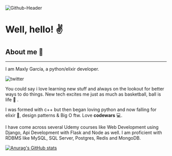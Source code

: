 ![Github-Header](https://user-images.githubusercontent.com/17864170/198181081-e24d4a7c-e9ad-4299-bd92-45183454afc8.jpg)


# Well, hello! :v:

## About me :eyes:
---
I am Maxly García, a python/elixir developer.

![twitter](https://img.shields.io/twitter/follow/Max_Sting?style=social)

You could say i love learning new stuff and always on the lookout for better ways to do things. New tech excites me just as much as basketball, ball is life 🏀 .

I was formed with c++ but then began loving python and now falling for elixir 🧪, design patterns & Big O ftw. Love **codewars** 💻.

I have come across several Udemy courses like Web Development using Django, Api Development with Flask and Node as well. I am proficient with RDBMS like MySQL, SQL Server, Postgres, Redis and MongoDB. 

[![Anurag's GitHub stats](https://github-readme-stats.vercel.app/api?username=Stinger14)](https://github.com/anuraghazra/github-readme-stats)
